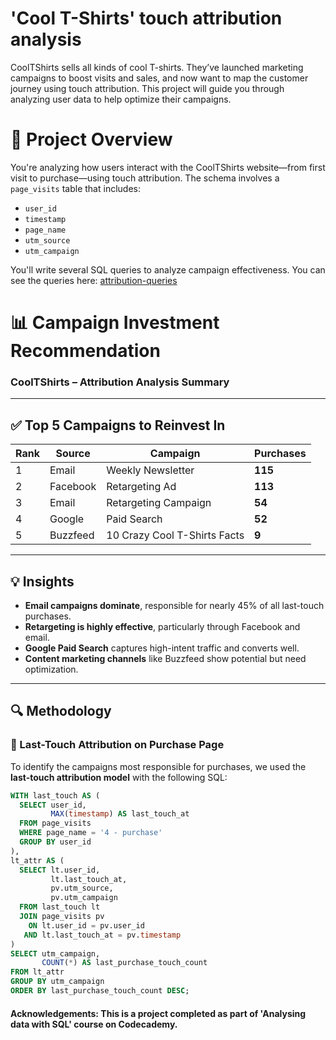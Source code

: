 # 'Cool T-Shirts' touch attribution analysis
CoolTShirts sells all kinds of cool T-shirts. They’ve launched marketing campaigns to boost visits and sales, and now want to map the customer journey using touch attribution. This project will guide you through analyzing user data to help optimize their campaigns.

# 📘 Project Overview

You're analyzing how users interact with the CoolTShirts website—from first visit to purchase—using touch attribution. The schema involves a `page_visits` table that includes:

- `user_id`
- `timestamp`
- `page_name`
- `utm_source`
- `utm_campaign`

You'll write several SQL queries to analyze campaign effectiveness. You can see the queries here: [attribution-queries](https://github.com/jessfss/attribution-queries/blob/main/queries.sql)

# 📊 Campaign Investment Recommendation
### CoolTShirts – Attribution Analysis Summary

---

## ✅ Top 5 Campaigns to Reinvest In

| Rank | Source     | Campaign                          | Purchases |
|------|------------|-----------------------------------|-----------|
| 1    | Email      | Weekly Newsletter                 | **115**   |
| 2    | Facebook   | Retargeting Ad                    | **113**   |
| 3    | Email      | Retargeting Campaign              | **54**    |
| 4    | Google     | Paid Search                       | **52**    |
| 5    | Buzzfeed   | 10 Crazy Cool T-Shirts Facts      | **9**     |

---

## 💡 Insights

- **Email campaigns dominate**, responsible for nearly 45% of all last-touch purchases.
- **Retargeting is highly effective**, particularly through Facebook and email.
- **Google Paid Search** captures high-intent traffic and converts well.
- **Content marketing channels** like Buzzfeed show potential but need optimization.

---

## 🔍 Methodology

### 📌 Last-Touch Attribution on Purchase Page

To identify the campaigns most responsible for purchases, we used the **last-touch attribution model** with the following SQL:

```sql
WITH last_touch AS (
  SELECT user_id,
         MAX(timestamp) AS last_touch_at
  FROM page_visits
  WHERE page_name = '4 - purchase'
  GROUP BY user_id
),
lt_attr AS (
  SELECT lt.user_id,
         lt.last_touch_at,
         pv.utm_source,
         pv.utm_campaign
  FROM last_touch lt
  JOIN page_visits pv
    ON lt.user_id = pv.user_id
   AND lt.last_touch_at = pv.timestamp
)
SELECT utm_campaign,
       COUNT(*) AS last_purchase_touch_count
FROM lt_attr
GROUP BY utm_campaign
ORDER BY last_purchase_touch_count DESC;

```

#### Acknowledgements: This is a project completed as part of 'Analysing data with SQL' course on Codecademy.


